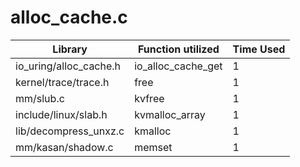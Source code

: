 # alloc_cache.c

| Library | Function utilized | Time Used |
| - | - | - |
| io_uring/alloc_cache.h | io_alloc_cache_get | 1 |
| kernel/trace/trace.h | free | 1 |
| mm/slub.c | kvfree | 1 |
| include/linux/slab.h | kvmalloc_array | 1 |
| lib/decompress_unxz.c | kmalloc | 1 |
| mm/kasan/shadow.c | memset | 1 |
